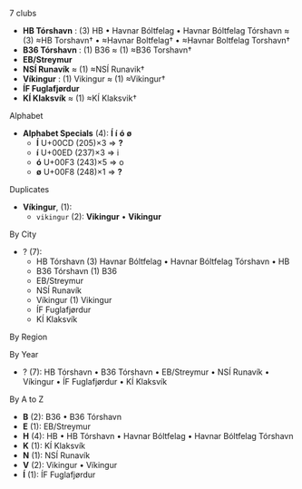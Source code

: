 7 clubs

- **HB Tórshavn** : (3) HB • Havnar Bóltfelag • Havnar Bóltfelag Tórshavn ≈ (3) ≈HB Torshavn† • ≈Havnar Boltfelag† • ≈Havnar Boltfelag Torshavn†
- **B36 Tórshavn** : (1) B36 ≈ (1) ≈B36 Torshavn†
- **EB/Streymur**
- **NSÍ Runavík** ≈ (1) ≈NSÍ Runavik†
- **Víkingur** : (1) Vikingur ≈ (1) ≈Vikingur†
- **ÍF Fuglafjørdur**
- **KÍ Klaksvík** ≈ (1) ≈KÍ Klaksvik†




Alphabet

- **Alphabet Specials** (4):  **Í**  **í**  **ó**  **ø** 
  - **Í** U+00CD (205)×3 ⇒ **?**
  - **í** U+00ED (237)×3 ⇒ i
  - **ó** U+00F3 (243)×5 ⇒ o
  - **ø** U+00F8 (248)×1 ⇒ **?**




Duplicates

- **Víkingur**,  (1):
  - `vikingur` (2): **Vikingur** • **Vikingur**




By City

- ? (7): 
  - HB Tórshavn  (3) Havnar Bóltfelag • Havnar Bóltfelag Tórshavn • HB
  - B36 Tórshavn  (1) B36
  - EB/Streymur 
  - NSÍ Runavík 
  - Víkingur  (1) Vikingur
  - ÍF Fuglafjørdur 
  - KÍ Klaksvík 




By Region





By Year

- ? (7):   HB Tórshavn • B36 Tórshavn • EB/Streymur • NSÍ Runavík • Víkingur • ÍF Fuglafjørdur • KÍ Klaksvík






By A to Z

- **B** (2): B36 • B36 Tórshavn
- **E** (1): EB/Streymur
- **H** (4): HB • HB Tórshavn • Havnar Bóltfelag • Havnar Bóltfelag Tórshavn
- **K** (1): KÍ Klaksvík
- **N** (1): NSÍ Runavík
- **V** (2): Vikingur • Víkingur
- **Í** (1): ÍF Fuglafjørdur




